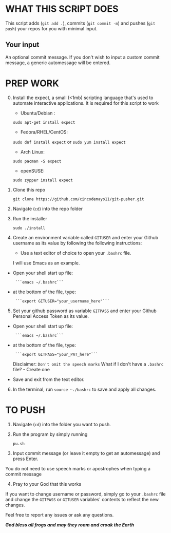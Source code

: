 # WHAT THIS SCRIPT DOES

This script adds (`git add .`), commits (`git commit -m`) and pushes (`git push`) your repos for you with minimal input.

## Your input

An optional commit message. If you don't wish to input a custom commit message, a generic automessage will be entered.


# PREP WORK

0. Install the expect, a small (<1mb) scripting language that's used to automate interactive applications. It is required for this script to work
     * Ubuntu/Debian :

     ```sudo apt-get install expect```
     * Fedora/RHEL/CentOS:

     ```sudo dnf install expect``` or ```sudo yum install expect```
     * Arch Linux:

     ```sudo pacman -S expect```
     * openSUSE:

     ```sudo zypper install expect```


1. Clone this repo

   ```git clone https://github.com/cincodemayo11/git-pusher.git```

2. Navigate (`cd`) into the repo folder

3. Run the installer

   ```sudo ./install```

4. Create an environment variable called `GITUSER` and enter your Github username as its value by following the following instructions:

   * Use a text editor of choice to open your `.bashrc` file.

   I will use Emacs as an example.

- Open your shell start up file:

       ```emacs ~/.bashrc```

- at the bottom of the file, type:

       ```export GITUSER="your_username_here"```

5. Set your github password as variable `GITPASS` and enter your Github Personal Access Token as its value.

- Open your shell start up file:

       ```emacs ~/.bashrc```

- at the bottom of the file, type:

       ```export GITPASS="your_PAT_here"```

   Disclaimer: ```Don't omit the speech marks```
   What if I don't have a `.bashrc` file? - Create one

- Save and exit from the text editor.

6. In the terminal, run `source ~./bashrc` to save and apply all changes.

# TO PUSH

1. Navigate (`cd`) into the folder you want to push.

2. Run the program by simply running

   ```pu.sh```

3. Input commit message (or leave it empty to get an automessage) and press Enter.

You do not need to use speech marks or apostrophes when typing a commit message

4. Pray to your God that this works

If you want to change username or password, simply go to your `.bashrc` file and change the `GITPASS` or `GITUSER` variables' contents to reflect the new changes.

Feel free to report any issues or ask any questions.

*****************God bless all frogs and may they roam and croak the Earth*****************
